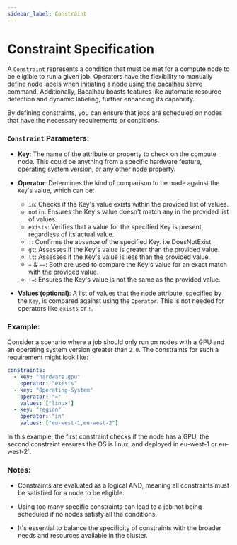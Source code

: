 ```yaml
---
sidebar_label: Constraint
---
```


# Constraint Specification

A `Constraint` represents a condition that must be met for a compute node to be eligible to run a given job. Operators have the flexibility to manually define node labels when initiating a node using the bacalhau serve command. Additionally, Bacalhau boasts features like automatic resource detection and dynamic labeling, further enhancing its capability.

By defining constraints, you can ensure that jobs are scheduled on nodes that have the necessary requirements or conditions.

### `Constraint` Parameters:

- **Key**: The name of the attribute or property to check on the compute node. This could be anything from a specific hardware feature, operating system version, or any other node property.

- **Operator**: Determines the kind of comparison to be made against the `Key`'s value, which can be:
  - `in`: Checks if the Key's value exists within the provided list of values.
  - `notin`: Ensures the Key's value doesn't match any in the provided list of values.
  - `exists`: Verifies that a value for the specified Key is present, regardless of its actual value.
  - `!`: Confirms the absence of the specified Key. i.e DoesNotExist
  - `gt`: Assesses if the Key's value is greater than the provided value.
  - `lt`: Assesses if the Key's value is less than the provided value.
  - `=` & `==`: Both are used to compare the Key's value for an exact match with the provided value.
  - `!=`: Ensures the Key's value is not the same as the provided value.


- **Values (optional)**: A list of values that the node attribute, specified by the `Key`, is compared against using the `Operator`. This is not needed for operators like `exists` or `!`.

### Example:

Consider a scenario where a job should only run on nodes with a GPU and an operating system version greater than `2.0`. The constraints for such a requirement might look like:

```yaml
constraints:
  - key: "hardware.gpu"
    operator: "exists"
  - key: "Operating-System"
    operator: "="
    values: ["linux"]
  - key: "region"
    operator: "in"
    values: ["eu-west-1,eu-west-2"]
```

In this example, the first constraint checks if the node has a GPU, the second constraint ensures the OS is linux, and deployed in eu-west-1 or eu-west-2`.

### Notes:

- Constraints are evaluated as a logical AND, meaning all constraints must be satisfied for a node to be eligible.

- Using too many specific constraints can lead to a job not being scheduled if no nodes satisfy all the conditions.

- It's essential to balance the specificity of constraints with the broader needs and resources available in the cluster.
